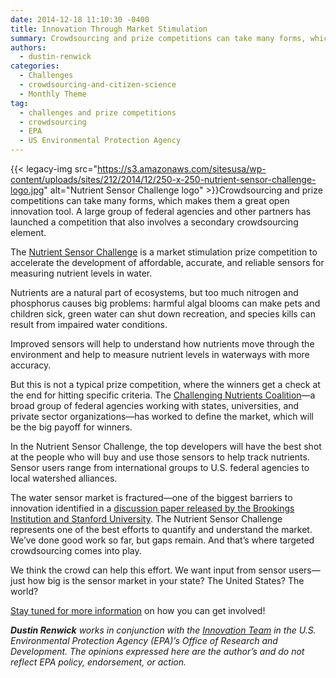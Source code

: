 ```yaml
---
date: 2014-12-18 11:10:30 -0400
title: Innovation Through Market Stimulation
summary: Crowdsourcing and prize competitions can take many forms, which makes them a great open innovation tool. A large group of federal agencies and other partners has launched a competition that also involves a secondary crowdsourcing element. The Nutrient Sensor Challenge is a market stimulation prize competition to accelerate
authors:
  - dustin-renwick
categories:
  - Challenges
  - crowdsourcing-and-citizen-science
  - Monthly Theme
tag:
  - challenges and prize competitions
  - crowdsourcing
  - EPA
  - US Environmental Protection Agency
---
```


{{< legacy-img src="https://s3.amazonaws.com/sitesusa/wp-content/uploads/sites/212/2014/12/250-x-250-nutrient-sensor-challenge-logo.jpg" alt="Nutrient Sensor Challenge logo" >}}Crowdsourcing and prize competitions can take many forms, which makes them a great open innovation tool. A large group of federal agencies and other partners has launched a competition that also involves a secondary crowdsourcing element.

The [Nutrient Sensor Challenge](http://www.nutrients-challenge.org/) is a market stimulation prize competition to accelerate the development of affordable, accurate, and reliable sensors for measuring nutrient levels in water.

Nutrients are a natural part of ecosystems, but too much nitrogen and phosphorus causes big problems: harmful algal blooms can make pets and children sick, green water can shut down recreation, and species kills can result from impaired water conditions.

Improved sensors will help to understand how nutrients move through the environment and help to measure nutrient levels in waterways with more accuracy.

But this is not a typical prize competition, where the winners get a check at the end for hitting specific criteria. The [Challenging Nutrients Coalition](http://www.whitehouse.gov/blog/2014/12/17/innovating-protect-our-waterways)—a broad group of federal agencies working with states, universities, and private sector organizations—has worked to define the market, which will be the big payoff for winners.

In the Nutrient Sensor Challenge, the top developers will have the best shot at the people who will buy and use those sensors to help track nutrients. Sensor users range from international groups to U.S. federal agencies to local watershed alliances.

The water sensor market is fractured—one of the biggest barriers to innovation identified in a [discussion paper released by the Brookings Institution and Stanford University](https://woods.stanford.edu/sites/default/files/files/path_to_water_innovation_thompson_paper_final.pdf). The Nutrient Sensor Challenge represents one of the best efforts to quantify and understand the market. We’ve done good work so far, but gaps remain. And that’s where targeted crowdsourcing comes into play.

We think the crowd can help this effort. We want input from sensor users—just how big is the sensor market in your state? The United States? The world?

[Stay tuned for more information](http://www.nutrients-challenge.org/) on how you can get involved!

_**Dustin Renwick** works in conjunction with the [Innovation Team](http://www2.epa.gov/innovation) in the U.S. Environmental Protection Agency (EPA)’s Office of Research and Development. The opinions expressed here are the author’s and do not reflect EPA policy, endorsement, or action._